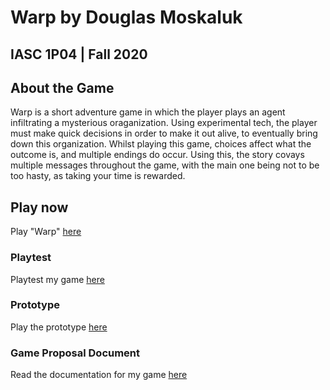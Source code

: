# Warp by Douglas Moskaluk
## IASC 1P04 | Fall 2020

## About the Game

Warp is a short adventure game in which the player plays an agent infiltrating a mysterious oraganization. Using experimental tech, the player must make quick decisions in order to make it out alive, to eventually bring down this organization. Whilst playing this game, choices affect what the outcome is, and multiple endings do occur. Using this, the story covays multiple messages throughout the game, with the main one being not to be too hasty, as taking your time is rewarded.

## Play now

Play "Warp" [here](final_build/WarpFinal.html)

### Playtest

Playtest my game [here](playtest/playtest)

### Prototype

Play the prototype [here](prototype/TwineGamePrototype.html)

### Game Proposal Document

Read the documentation for my game [here](builds/Game_Proposal_Document_moskaluk_douglas.docx)


